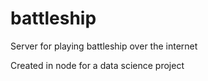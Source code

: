 # battleship
Server for playing battleship over the internet

Created in node for a data science project
